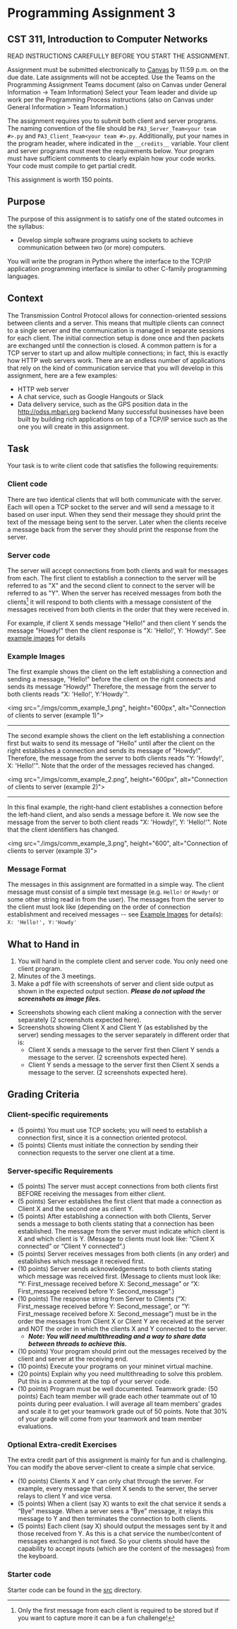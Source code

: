 # Programming Assignment 3
## CST 311, Introduction to Computer Networks

READ INSTRUCTIONS CAREFULLY BEFORE YOU START THE ASSIGNMENT.

Assignment must be submitted electronically to [Canvas](https://csumb.instructure.com/) by 11:59 p.m. on the due date.  Late assignments will not be accepted. 
Use the Teams on the Programming Assignment Teams document (also on Canvas under General Information -> Team Information)
Select your Team leader and divide up work per the Programming Process instructions (also on Canvas under General Information > Team Information.)

The assignment requires you to submit both client and server programs. The naming convention of the file should be `PA3_Server_Team<your team #>.py` and `PA3_Client_Team<your team #>.py`.
Additionally, put your names in the program header, where indicated in the `__credits__` variable.
Your client and server programs must meet the requirements below. Your program must have sufficient comments to clearly explain how your code works. Your code must compile to get partial credit.

This assignment is worth 150 points. 

## Purpose

The purpose of this assignment is to satisfy one of the stated outcomes in the syllabus:
- Develop simple software programs using sockets to achieve communication between two (or more) computers.

You will write the program in Python where the interface to the TCP/IP application programming interface is similar to other C-family programming languages.

## Context
The Transmission Control Protocol allows for connection-oriented sessions between clients and a server. This means that multiple clients can connect to a single server and the communication is managed in separate sessions for each client. The initial connection setup is done once and then packets are exchanged until the connection is closed. A common pattern is for a TCP server to start up and allow multiple connections; in fact, this is exactly how HTTP web servers work.
There are an endless number of applications that rely on the kind of communication service that you will develop in this assignment, here are a few examples:
- HTTP web server
- A chat service, such as Google Hangouts or Slack
- Data delivery service, such as the GPS position data in the http://odss.mbari.org backend
Many successful businesses have been built by building rich applications on top of a TCP/IP service such as the one you will create in this assignment.

## Task
Your task is to write client code that satisfies the following requirements:

### Client code
There are two identical clients that will both communicate with the server.
Each will open a TCP socket to the server and will send a message to it based on user input.
When they send their message they should print the text of the message being sent to the server.
Later when the clients receive a message back from the server they should print the response from the server.

### Server code

The server will accept connections from both clients and wait for messages from each.
The first client to establish a connection to the server will be referred to as "X" and the second client to connect to the server will be referred to as "Y".
When the server has received messages from both the clients[^1] it will respond to both clients with a message consistent of the messages received from both clients in the order that they were received in.

For example, if client X sends message "Hello!" and then client Y sends the message "Howdy!" then the client response is "X: 'Hello!', Y: 'Howdy!".
See [example images](#example-images) for details

### Example Images

The first example shows the client on the left establishing a connection and sending a message, "Hello!" before the client on the right connects and sends its message "Howdy!"
Therefore, the message from the server to both clients reads "X: 'Hello!', Y:'Howdy'". 

<img src="./imgs/comm_example_1.png", height="600px", alt="Connection of clients to server (example 1)">

---

The second example shows the client on the left establishing a connection first but waits to send its message of "Hello" until after the client on the right establishes a connection and sends its message of "Howdy!".
Therefore, the message from the server to both clients reads "Y: 'Howdy!', X: 'Hello!'".
Note that the order of the messages recieved has changed.


<img src="./imgs/comm_example_2.png", height="600px", alt="Connection of clients to server (example 2)">

---

In this final example, the right-hand client establishes a connection before the left-hand client, and also sends a message before it.
We now see the message from the server to both client reads "X: 'Howdy!', Y: 'Hello!'".
Note that the client identifiers has changed.

<img src="./imgs/comm_example_3.png", height="600", alt="Connection of clients to server (example 3)">

### Message Format
The messages in this assignment are formatted in a simple way. The client message must consist of a simple text message (e.g. `Hello!` or `Howdy!` or some other string read in from the user).
The messages from the server to the client must look like (depending on the order of connection establishment and received messages -- see [Example Images](example-images) for details): `X: 'Hello!', Y:'Howdy'`


## What to Hand in
1. You will hand in the complete client and server code. You only need one client program.
2. Minutes of the 3 meetings.
3. Make a pdf file with screenshots of server and client side output as shown in the expected output section. ***Please do not upload the screenshots as image files.***
  - Screenshots showing each client making a connection with the server separately (2 screenshots expected here).
  - Screenshots showing Client X  and Client Y (as established by the server) sending messages to the server separately in different order that is:
    - Client X sends a message to the server first then Client Y sends a message to the server. (2 screenshots expected here).
    - Client Y sends a message to the server first then Client X sends a message to the server. (2 screenshots expected here).

## Grading Criteria

### Client-specific requirements
- (5 points) You must use TCP sockets; you will need to establish a connection first, since it is a connection oriented protocol.
- (5 points) Clients must initiate the connection by sending their connection requests to the server one client at a time.

### Server-specific Requirements
- (5 points) The server must accept connections from both clients first BEFORE receiving the messages from either client.
- (5 points) Server establishes the first client that made a connection as Client X and the second one as client Y.
- (5 points) After establishing a connection with both Clients, Server sends a message to both clients stating that a connection has been established. The message from the server must indicate which client is X and which client is Y. (Message to clients must look like: “Client X connected” or “Client Y connected”.)
- (5 points) Server receives messages from both clients (in any order) and establishes which message it received first.
- (10 points) Server sends acknowledgements to both clients stating which message was received first. (Message to clients must look like: “Y: First_message received before X: Second_message” or “X: First_message received before Y: Second_message”.)
- (10 points) The response string from Server to Clients (“X: First_message received before Y: Second_message”, or “Y: First_message received before X: Second_message”) must be in the order the messages from Client X or Client Y are received at the server and NOT the order in which the clients X and Y connected to the server. 
  - ***Note: You will need multithreading and a way to share data between threads to achieve this.***
- (10 points) Your program should print out the messages received by the client and server at the receiving end.
- (10 points) Execute your programs on your mininet virtual machine. 
- (20 points) Explain why you need multithreading to solve this problem. Put this in a comment at the top of your server code.
- (10 points) Program must be well documented.
Teamwork grade: (50 points) Each team member will grade each other teammate out of 10 points during peer evaluation. I will average all team members’ grades and scale it to get your teamwork grade out of 50 points. Note that 30% of your grade will come from your teamwork and team member evaluations.

### Optional Extra-credit Exercises
The extra credit part of this assignment is mainly for fun and is challenging.
You can modify the above server-client to create a simple chat service. 
- (10 points) Clients X and Y can only chat through the server. For example, every message that client X sends to the server, the server relays to client Y and vice versa. 
- (5 points) When a client (say X) wants to exit the chat service it sends a “Bye” message. When a server sees a “Bye” message, it relays this message to Y and then terminates the connection to both clients. 
- (5 points) Each client (say X) should output the messages sent by it and those received from Y. As this is a chat service the number/content of messages exchanged is not fixed. So your clients should have the capability to accept inputs (which are the content of the messages) from the keyboard. 

### Starter code

Starter code can be found in the [src](src) directory.

[^1]: Only the first message from each client is required to be stored but if you want to capture more it can be a fun challenge!